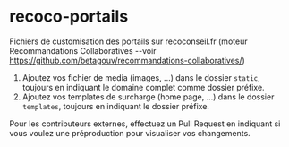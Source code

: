 # recoco-portails

Fichiers de customisation des portails sur recoconseil.fr (moteur Recommandations Collaboratives --voir https://github.com/betagouv/recommandations-collaboratives/)

1. Ajoutez vos fichier de media (images, ...) dans le dossier `static`, toujours en indiquant le domaine complet comme dossier préfixe.
2. Ajoutez vos templates de surcharge (home page, ...) dans le dossier `templates`, toujours en indiquant le dossier préfixe.

Pour les contributeurs externes, effectuez un Pull Request en indiquant si vous voulez une préproduction pour visualiser vos changements.
